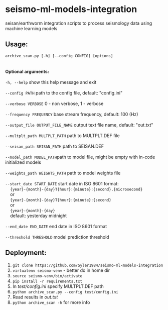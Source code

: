 # seismo-ml-models-integration
seisan/earthworm integration scripts to process seismology data using machine learning models

## Usage:
```archive_scan.py [-h] [--config CONFIG] [options]```
<br><br><br>
**Optional arguments:**
<br><br>
```-h, --help``` show this help message and exit
<br><br>
```--config PATH``` path to the config file, default: "config.ini"
<br><br>
```--verbose VERBOSE``` 0 - non verbose, 1 - verbose
<br><br>
```--frequency FREQUENCY``` base stream frequency, default: 100 (Hz)
<br><br>
```--output_file OUTPUT_FILE_NAME``` output text file name, default: "out.txt"
<br><br>
```--multplt_path MULTPLT_PATH``` path to MULTPLT.DEF file
<br><br>
```--seisan_path SEISAN_PATH``` path to SEISAN.DEF
<br><br>
```--model_path MODEL_PATH```path to model file, might be empty with in-code initialized models
<br><br>
```--weights_path WEIGHTS_PATH``` path to model weights file
<br><br>
```--start_date START_DATE``` start date in ISO 8601 format:
<br>
&nbsp;&nbsp;&nbsp;&nbsp;```{year}-{month}-{day}T{hour}:{minute}:{second}.{microsecond}```
<br>&nbsp;&nbsp;&nbsp;&nbsp;or<br>
&nbsp;&nbsp;&nbsp;&nbsp;```{year}-{month}-{day}T{hour}:{minute}:{second}```
<br>&nbsp;&nbsp;&nbsp;&nbsp;or<br>
&nbsp;&nbsp;&nbsp;&nbsp;```{year}-{month}-{day}```
<br>
&nbsp;&nbsp;&nbsp;&nbsp;default: yesterday midnight
<br><br>
```--end_date END_DATE```   end date in ISO 8601 format
<br><br>
```--threshold THRESHOLD``` model prediction threshold


## Deployment:
1. ```git clone https://github.com/Syler1984/seismo-ml-models-integration```
2. ```virtualenv seismo-venv``` - better do in home dir
3. ```source seismo-venv/bin/activate```
4. ```pip install -r requirements.txt```
5. In *test/config.ini* specify MULTPLT.DEF path
6. ```python archive_scan.py --config test/config.ini```
7. Read results in *out.txt*
8. ```python archive_scan -h``` for more info